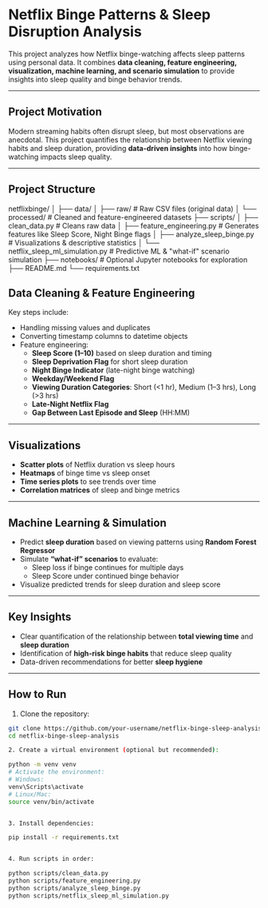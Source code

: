 # Netflix Binge Patterns & Sleep Disruption Analysis

This project analyzes how Netflix binge-watching affects sleep patterns using personal data. It combines **data cleaning, feature engineering, visualization, machine learning, and scenario simulation** to provide insights into sleep quality and binge behavior trends.

---

## **Project Motivation**

Modern streaming habits often disrupt sleep, but most observations are anecdotal. This project quantifies the relationship between Netflix viewing habits and sleep duration, providing **data-driven insights** into how binge-watching impacts sleep quality.

---

## **Project Structure**

netflixbinge/
│
├── data/
│ ├── raw/ # Raw CSV files (original data)
│ └── processed/ # Cleaned and feature-engineered datasets
├── scripts/
│ ├── clean_data.py # Cleans raw data
│ ├── feature_engineering.py # Generates features like Sleep Score, Night Binge flags
│ ├── analyze_sleep_binge.py # Visualizations & descriptive statistics
│ └── netflix_sleep_ml_simulation.py # Predictive ML & "what-if" scenario simulation
├── notebooks/ # Optional Jupyter notebooks for exploration
├── README.md
└── requirements.txt

## **Data Cleaning & Feature Engineering**

Key steps include:

- Handling missing values and duplicates
- Converting timestamp columns to datetime objects
- Feature engineering:
  - **Sleep Score (1–10)** based on sleep duration and timing
  - **Sleep Deprivation Flag** for short sleep duration
  - **Night Binge Indicator** (late-night binge watching)
  - **Weekday/Weekend Flag**
  - **Viewing Duration Categories**: Short (<1 hr), Medium (1–3 hrs), Long (>3 hrs)
  - **Late-Night Netflix Flag**
  - **Gap Between Last Episode and Sleep** (HH:MM)

---

## **Visualizations**

- **Scatter plots** of Netflix duration vs sleep hours
- **Heatmaps** of binge time vs sleep onset
- **Time series plots** to see trends over time
- **Correlation matrices** of sleep and binge metrics

---

## **Machine Learning & Simulation**

- Predict **sleep duration** based on viewing patterns using **Random Forest Regressor**
- Simulate **“what-if” scenarios** to evaluate:
  - Sleep loss if binge continues for multiple days
  - Sleep Score under continued binge behavior
- Visualize predicted trends for sleep duration and sleep score

---

## **Key Insights**

- Clear quantification of the relationship between **total viewing time** and **sleep duration**
- Identification of **high-risk binge habits** that reduce sleep quality
- Data-driven recommendations for better **sleep hygiene**

---

## **How to Run**

1. Clone the repository:

```bash
git clone https://github.com/your-username/netflix-binge-sleep-analysis.git
cd netflix-binge-sleep-analysis

2. Create a virtual environment (optional but recommended):

python -m venv venv
# Activate the environment:
# Windows:
venv\Scripts\activate
# Linux/Mac:
source venv/bin/activate


3. Install dependencies:

pip install -r requirements.txt


4. Run scripts in order:

python scripts/clean_data.py
python scripts/feature_engineering.py
python scripts/analyze_sleep_binge.py
python scripts/netflix_sleep_ml_simulation.py